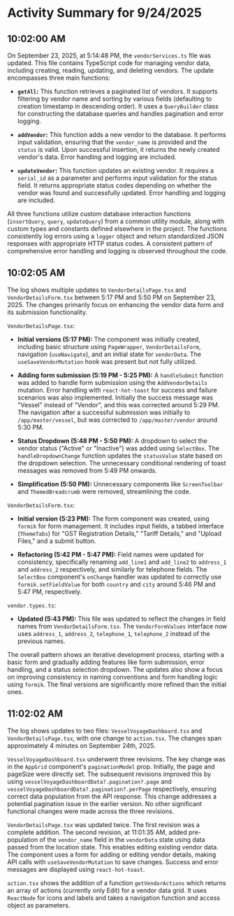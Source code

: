# Activity Summary for 9/24/2025

## 10:02:00 AM
On September 23, 2025, at 5:14:48 PM, the `vendorServices.ts` file was updated.  This file contains TypeScript code for managing vendor data, including creating, reading, updating, and deleting vendors.  The update encompasses three main functions:

* **`getAll`:** This function retrieves a paginated list of vendors. It supports filtering by vendor name and sorting by various fields (defaulting to creation timestamp in descending order).  It uses a `QueryBuilder` class for constructing the database queries and handles pagination and error logging.

* **`addVendor`:** This function adds a new vendor to the database. It performs input validation, ensuring that the `vendor_name` is provided and the `status` is valid. Upon successful insertion, it returns the newly created vendor's data.  Error handling and logging are included.

* **`updateVendor`:** This function updates an existing vendor. It requires a `serial_id` as a parameter and performs input validation for the status field. It returns appropriate status codes depending on whether the vendor was found and successfully updated.  Error handling and logging are included.

All three functions utilize custom database interaction functions (`insertQuery`, `query`, `updateQuery`) from a common utility module, along with custom types and constants defined elsewhere in the project.  The functions consistently log errors using a `logger` object and return standardized JSON responses with appropriate HTTP status codes.  A consistent pattern of comprehensive error handling and logging is observed throughout the code.


## 10:02:05 AM
The log shows multiple updates to `VendorDetailsPage.tsx` and `VendorDetailsForm.tsx` between 5:17 PM and 5:50 PM on September 23, 2025.  The changes primarily focus on enhancing the vendor data form and its submission functionality.

`VendorDetailsPage.tsx`:

* **Initial versions (5:17 PM):**  The component was initially created, including basic structure using `PageWrapper`, `VendorDetailsForm`, navigation (`useNavigate`), and an initial state for `vendorData`.  The `useSaveVendorMutation` hook was present but not fully utilized.

* **Adding form submission (5:19 PM - 5:25 PM):** A `handleSubmit` function was added to handle form submission using the `AddVendorDetails` mutation.  Error handling with `react-hot-toast` for success and failure scenarios was also implemented. Initially the success message was "Vessel" instead of "Vendor", and this was corrected around 5:29 PM. The navigation after a successful submission was initially to `/app/master/vessel`,  but was corrected to `/app/master/vendor` around 5:30 PM.


* **Status Dropdown (5:48 PM - 5:50 PM):**  A dropdown to select the vendor status ("Active" or "Inactive") was added using `SelectBox`.  The `handleDropdownChange` function updates the `statusValue` state based on the dropdown selection. The unnecessary conditional rendering of toast messages was removed from 5:49 PM onwards.

* **Simplification (5:50 PM):**  Unnecessary components like `ScreenToolbar` and `ThemedBreadcrumb`  were removed, streamlining the code.

`VendorDetailsForm.tsx`:

* **Initial version (5:23 PM):** The form component was created, using `formik` for form management.  It includes input fields, a tabbed interface (`ThemeTabs`) for "GST Registration Details," "Tariff Details," and "Upload Files," and a submit button.

* **Refactoring (5:42 PM - 5:47 PM):** Field names were updated for consistency, specifically renaming `add_line1` and `add_line2` to `address_1` and `address_2` respectively,  and similarly for telephone fields. The `SelectBox` component's `onChange` handler was updated to correctly use `formik.setFieldValue` for both `country` and `city` around 5:46 PM and 5:47 PM, respectively.


`vendor.types.ts`:

* **Updated (5:43 PM):** This file was updated to reflect the changes in field names from `VendorDetailsForm.tsx`. The `VendorFormValues` interface now uses `address_1`, `address_2`, `telephone_1`, `telephone_2` instead of the previous names.


The overall pattern shows an iterative development process, starting with a basic form and gradually adding features like form submission, error handling, and a status selection dropdown. The updates also show a focus on improving consistency in naming conventions and form handling logic using `formik`.  The final versions are significantly more refined than the initial ones.


## 11:02:02 AM
The log shows updates to two files: `VesselVoyageDashboard.tsx` and `VendorDetailsPage.tsx`, with one change to `action.tsx`.  The changes span approximately 4 minutes on September 24th, 2025.

`VesselVoyageDashboard.tsx` underwent three revisions. The key change was in the `AppGrid` component's `paginationModel` prop.  Initially, the page and pageSize were directly set. The subsequent revisions improved this by using `vesselVoyageDashboardData?.pagination?.page` and `vesselVoyageDashboardData?.pagination?.perPage` respectively,  ensuring correct data population from the API response.  This change addresses a potential pagination issue in the earlier version.  No other significant functional changes were made across the three revisions.


`VendorDetailsPage.tsx` was updated twice. The first revision was a complete addition. The second revision, at 11:01:35 AM, added pre-population of the `vendor_name` field in the `vendorData` state using data passed from the location state.  This enables editing existing vendor data. The component uses a form for adding or editing vendor details, making API calls with `useSaveVendorMutation` to save changes.  Success and error messages are displayed using `react-hot-toast`.

`action.tsx` shows the addition of a function  `getVendorActions` which returns an array of actions (currently only Edit)  for a vendor data grid.  It uses  `ReactNode` for icons and labels and takes a navigation function and access object as parameters.
